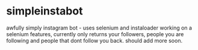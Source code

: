 # simpleinstabot
awfully simply instagram bot - uses selenium and instaloader
working on a selenium features, currently only returns your followers, people you are following and people that dont follow you back.
should add more soon.

